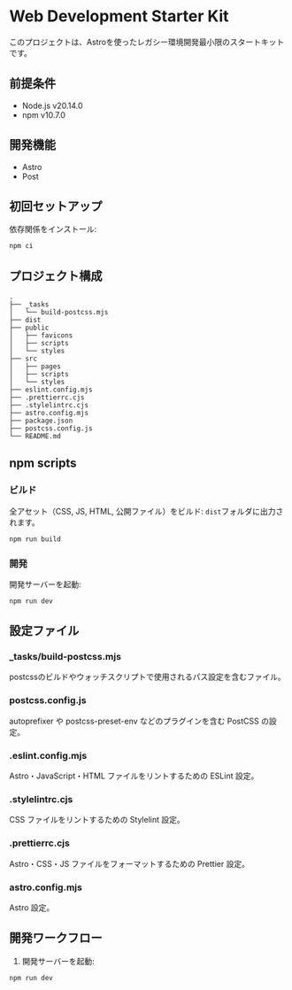 # Web Development Starter Kit

このプロジェクトは、Astroを使ったレガシー環境開発最小限のスタートキットです。

## 前提条件

- Node.js v20.14.0
- npm v10.7.0

## 開発機能

- Astro
- Post

## 初回セットアップ

依存関係をインストール:

```sh
npm ci
```

## プロジェクト構成

```plaintext
.
├── _tasks
│   └── build-postcss.mjs
├── dist
├── public
│   ├── favicons
│   ├── scripts
│   └── styles
├── src
│   ├── pages
│   ├── scripts
│   └── styles
├── eslint.config.mjs
├── .prettierrc.cjs
├── .stylelintrc.cjs
├── astro.config.mjs
├── package.json
├── postcss.config.js
└── README.md
```

## npm scripts

### ビルド

全アセット（CSS, JS, HTML, 公開ファイル）をビルド: `dist`フォルダに出力されます。

```sh
npm run build
```

### 開発

開発サーバーを起動:

```sh
npm run dev
```

## 設定ファイル

### _tasks/build-postcss.mjs

postcssのビルドやウォッチスクリプトで使用されるパス設定を含むファイル。

### postcss.config.js

autoprefixer や postcss-preset-env などのプラグインを含む PostCSS の設定。

### .eslint.config.mjs

Astro・JavaScript・HTML ファイルをリントするための ESLint 設定。

### .stylelintrc.cjs

CSS ファイルをリントするための Stylelint 設定。

### .prettierrc.cjs

Astro・CSS・JS ファイルをフォーマットするための Prettier 設定。

### astro.config.mjs

Astro 設定。

## 開発ワークフロー

1. 開発サーバーを起動:

```sh
npm run dev
```
